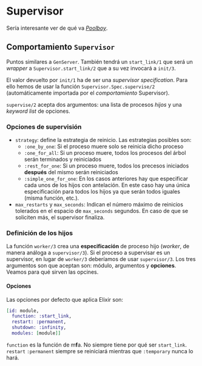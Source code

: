 # Supervisor
Sería interesante ver de qué va [_Poolboy_](https://elixirschool.com/en/lessons/libraries/poolboy/).

## Comportamiento `Supervisor`
Puntos similares a `GenServer`. También tendrá un `start_link/1` que será un _wrapper_ a `Supervisor.start_link/2` que a su vez invocará a `init/3`.

El valor devuelto por  `init/1` ha de ser una _supervisor specification_. Para ello hemos de usar la función `Supervisor.Spec.supervise/2` (automáticamente importada por el  _comportamiento_ Supervisor).

`supervise/2` acepta dos argumentos: una lista de procesos _hijos_ y una _keyword list_ de opciones.

### Opciones de supervisión
* `strategy`:  define la estrategia de reinicio. Las estrategias posibles son:
    * `:one_by_one`: Si el proceso muere solo se reinicia dicho proceso
    * `:one_for_all`: Si un proceso muere, todos los procesos del árbol serán terminados y reiniciados
    * `:rest_for_one`: Si un proceso muere, todos los precesos iniciados **después** del mismo serán reiniciados
    * `:simple_one_for_one`: En los casos anteriores hay que especificar cada unos de los hijos con antelación. En este caso hay una única especificación para todos los hijos ya que serán todos iguales (misma función, etc.).
* `max_restarts` y `max_seconds`: Indican el número máximo de reinicios tolerados en el espacio de `max_seconds` segundos. En caso de que se soliciten más, el supervisor finaliza.

### Definición de los hijos
La función `worker/3` crea una **especificación** de proceso hijo (_worker_, de manera análoga a `supervisor/3`). Si el proceso a supervisar es un supervisor, en lugar de `worker/3` deberíamos de usar `supervisor/3`. Los tres argumentos son que aceptan son: módulo, argumentos y **opciones**.  Veamos para qué sirven las opcines.

#### Opciones
Las opciones por defecto que aplica Elixir son: 
```elixir
[id: module, 
  function: :start_link,
  restart: :permanent,
  shutdown: :infinity,
  modules: [module]]
```
`function` es la función de m**f**a. No siempre tiene por qué ser `start_link`. `restart` `:permanent` siempre se reiniciará mientras que `:temporary` nunca lo hará.





